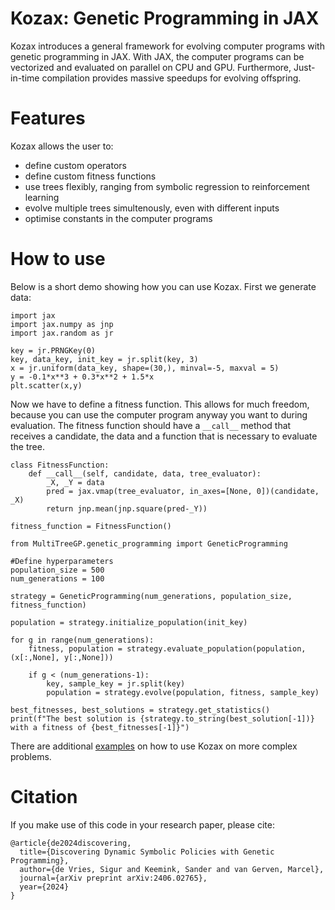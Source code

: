 # Kozax: Genetic Programming in JAX
Kozax introduces a general framework for evolving computer programs with genetic programming in JAX. With JAX, the computer programs can be vectorized and evaluated on parallel on CPU and GPU. Furthermore, Just-in-time compilation provides massive speedups for evolving offspring.

# Features
Kozax allows the user to:
- define custom operators
- define custom fitness functions
- use trees flexibly, ranging from symbolic regression to reinforcement learning
- evolve multiple trees simultenously, even with different inputs
- optimise constants in the computer programs

# How to use
Below is a short demo showing how you can use Kozax. First we generate data:
```
import jax
import jax.numpy as jnp
import jax.random as jr

key = jr.PRNGKey(0)
key, data_key, init_key = jr.split(key, 3)
x = jr.uniform(data_key, shape=(30,), minval=-5, maxval = 5)
y = -0.1*x**3 + 0.3*x**2 + 1.5*x
plt.scatter(x,y)
```

Now we have to define a fitness function. This allows for much freedom, because you can use the computer program anyway you want to during evaluation. The fitness function should have a `__call__` method that receives a candidate, the data and a function that is necessary to evaluate the tree.
```
class FitnessFunction:
    def __call__(self, candidate, data, tree_evaluator):
        _X, _Y = data
        pred = jax.vmap(tree_evaluator, in_axes=[None, 0])(candidate, _X)
        return jnp.mean(jnp.square(pred-_Y))

fitness_function = FitnessFunction()
```

```
from MultiTreeGP.genetic_programming import GeneticProgramming

#Define hyperparameters
population_size = 500
num_generations = 100

strategy = GeneticProgramming(num_generations, population_size, fitness_function)

population = strategy.initialize_population(init_key)

for g in range(num_generations):
    fitness, population = strategy.evaluate_population(population, (x[:,None], y[:,None]))

    if g < (num_generations-1):
        key, sample_key = jr.split(key)
        population = strategy.evolve(population, fitness, sample_key)

best_fitnesses, best_solutions = strategy.get_statistics()
print(f"The best solution is {strategy.to_string(best_solution[-1])} with a fitness of {best_fitnesses[-1]}")
```

There are additional [examples](https://github.com/sdevries0/Kozax/tree/main/examples) on how to use Kozax on more complex problems.


# Citation
If you make use of this code in your research paper, please cite:
```
@article{de2024discovering,
  title={Discovering Dynamic Symbolic Policies with Genetic Programming},
  author={de Vries, Sigur and Keemink, Sander and van Gerven, Marcel},
  journal={arXiv preprint arXiv:2406.02765},
  year={2024}
}
```
